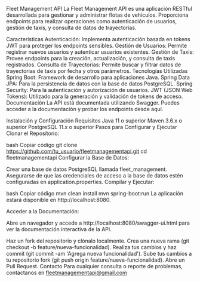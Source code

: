 Fleet Management API
La Fleet Management API es una aplicación RESTful desarrollada para gestionar y administrar flotas de vehículos. Proporciona endpoints para realizar operaciones como autenticación de usuarios, gestión de taxis, y consulta de datos de trayectorias.

Características
Autenticación: Implementa autenticación basada en tokens JWT para proteger los endpoints sensibles.
Gestión de Usuarios: Permite registrar nuevos usuarios y autenticar usuarios existentes.
Gestión de Taxis: Provee endpoints para la creación, actualización, y consulta de taxis registrados.
Consulta de Trayectorias: Permite buscar y filtrar datos de trayectorias de taxis por fecha y otros parámetros.
Tecnologías Utilizadas
Spring Boot: Framework de desarrollo para aplicaciones Java.
Spring Data JPA: Para la persistencia de datos con la base de datos PostgreSQL.
Spring Security: Para la autenticación y autorización de usuarios.
JWT (JSON Web Tokens): Utilizado para la generación y validación de tokens de acceso.
Documentación
La API está documentada utilizando Swagger. Puedes acceder a la documentación y probar los endpoints desde aquí.

Instalación y Configuración
Requisitos
Java 11 o superior
Maven 3.6.x o superior
PostgreSQL 11.x o superior
Pasos para Configurar y Ejecutar
Clonar el Repositorio:

bash
Copiar código
git clone https://github.com/tu_usuario/fleetmanagementapi.git
cd fleetmanagementapi
Configurar la Base de Datos:

Crear una base de datos PostgreSQL llamada fleet_management.
Asegurarse de que las credenciales de acceso a la base de datos estén configuradas en application.properties.
Compilar y Ejecutar:

bash
Copiar código
mvn clean install
mvn spring-boot:run
La aplicación estará disponible en http://localhost:8080.

Acceder a la Documentación:

Abre un navegador y accede a http://localhost:8080/swagger-ui.html para ver la documentación interactiva de la API.

Haz un fork del repositorio y clónalo localmente.
Crea una nueva rama (git checkout -b feature/nueva-funcionalidad).
Realiza tus cambios y haz commit (git commit -am 'Agrega nueva funcionalidad').
Sube tus cambios a tu repositorio fork (git push origin feature/nueva-funcionalidad).
Abre un Pull Request.
Contacto
Para cualquier consulta o reporte de problemas, contáctanos en fleetmanagementapi@gmail.com


